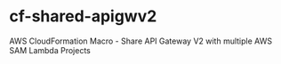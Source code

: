 # cf-shared-apigwv2
AWS CloudFormation Macro - Share API Gateway V2 with multiple AWS SAM Lambda Projects
